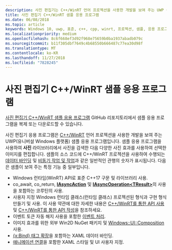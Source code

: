 ```yaml
---
description: 사진 편집기는 C++/WinRT 언어 프로젝션을 사용한 개발을 보여 주는 UWP 샘플 응용 프로그램입니다. 샘플 응용 프로그램을 사용하여 사진 라이브러리에서 사진을 검색한 다음 다양한 사진 효과를 사용하여 선택한 이미지를 편집합니다.
title: 사진 편집기 C++/WinRT 샘플 응용 프로그램
ms.date: 06/08/2018
ms.topic: article
keywords: Windows 10, uwp, 표준, c++, cpp, winrt, 프로젝션, 샘플, 응용 프로그램, 사진, 편집기
ms.localizationpriority: medium
ms.openlocfilehash: 8c6f668ef3d92f968e75659b0ba1937abadb079c
ms.sourcegitcommit: b11f305dbf7649c4b68550b666487c77ea30d98f
ms.translationtype: MT
ms.contentlocale: ko-KR
ms.lasthandoff: 11/27/2018
ms.locfileid: "7828245"
---
```

# <a name="photo-editor-cwinrt-sample-application"></a>사진 편집기 C++/WinRT 샘플 응용 프로그램
[사진 편집기 C++/WinRT 샘플 응용 프로그램](https://github.com/Microsoft/Windows-appsample-photo-editor) GitHub 리포지토리에서 샘플 응용 프로그램을 복제 또는 다운로드할 수 있습니다.

사진 편집기 응용 프로그램은 [C++/WinRT](intro-to-using-cpp-with-winrt.md) 언어 프로젝션을 사용한 개발을 보여 주는 UWP(유니버설 Windows 플랫폼) 샘플 응용 프로그램입니다. 샘플 응용 프로그램을 사용하여 **사진** 라이브러리에서 사진을 검색한 다음 다양한 사진 효과를 사용하여 선택한 이미지를 편집합니다. 샘플의 소스 코드에 C++/WinRT 프로젝션을 사용하여 수행되는 [데이터 바인딩](binding-property.md) 및 [비동기 작업 및 작업](concurrency.md)과 같은 일반적인 관행의 숫자가 표시됩니다. 다음은 샘플이 보여 주는 특정 기능 중 일부입니다.
    
- Windows 런타임(WinRT) API로 표준 C++17 구문 및 라이브러리 사용.
- co_await, co_return, [**IAsyncAction**](/uwp/api/windows.foundation.iasyncaction) 및 [**IAsyncOperation&lt;TResult&gt;**](/uwp/api/windows.foundation.iasyncoperation_tresult_)의 사용을 포함하는 코루틴의 사용.
- 사용자 지정 Windows 런타임 클래스(런타임 클래스) 프로젝션된 형식과 구현 형식 만들기 및 사용. 이 사용 약관에 대한 자세한 내용은 [C++/WinRT를 통한 API 사용](consume-apis.md) 및 [C++/WinRT를 통한 API 작성](author-apis.md)을 참조하세요.
- 이벤트 토큰 자동 해지 사용을 포함한 [이벤트 처리](handle-events.md).
- 이미지 효과를 위한 외부 Win2D NuGet 패키지 및 [Windows::UI::Composition](/uwp/api/windows.ui.composition) 사용.
- [{x:Bind} 태그 확장](https://docs.microsoft.com/windows/uwp/xaml-platform/x-bind-markup-extension)을 포함하는 XAML 데이터 바인딩.
- [애니메이션 연결](../design/motion/connected-animation.md)을 포함한 XAML 스타일 및 UI 사용자 지정.
